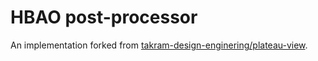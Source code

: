 # HBAO post-processor

An implementation forked from [takram-design-enginering/plateau-view](https://github.com/takram-design-engineering/plateau-view/tree/main/libs/cesium-hbao).
